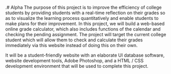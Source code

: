 .# Alpha
The purpose of this project is to improve the efficiency of college students by providing students with a real-time reflection on their grades so as to visualize the learning process quantitatively and enable students to make plans for their improvement. In this project, we will build a web-based online grade calculator, which also includes functions of the calendar and checking the pending assignment. The project will target the current college student which will allow them to check and calculate their grades immediately via this website instead of doing this on their own.

It will be a student-friendly website with an elaborate UI database software, website development tools, Adobe Photoshop, and a HTML / CSS development environment that will be used to complete this project. 
